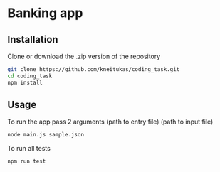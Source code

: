 # Banking app

## Installation

Clone or download the .zip version of the repository

```bash
git clone https://github.com/kneitukas/coding_task.git
cd coding_task
npm install
```

## Usage

To run the app pass 2 arguments (path to entry file) (path to input file)
```bash
node main.js sample.json
```

To run all tests
```bash
npm run test
```